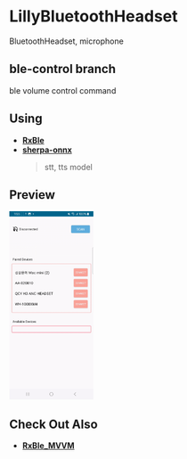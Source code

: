 # LillyBluetoothHeadset
BluetoothHeadset, microphone

## **ble-control** branch
ble volume control command

## **Using**
- [**RxBle**](https://github.com/Polidea/RxAndroidBle)
- [**sherpa-onnx**](https://github.com/k2-fsa/sherpa-onnx)
  > stt, tts model


## Preview
<img src = "https://github.com/DDANGEUN/LillyBluetoothHeadset/blob/ble-control/preview/BluetoothHeadset_STT.gif" width="30%">


## Check Out Also
- [**RxBle_MVVM**](https://github.com/DDANGEUN/RxBle_MVVM)  
